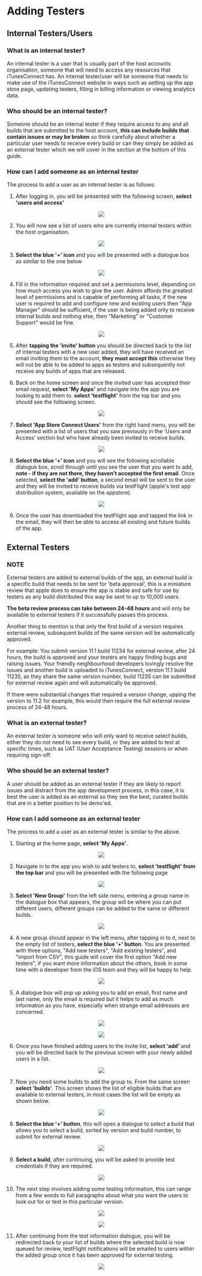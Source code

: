 # Adding Testers

## Internal Testers/Users

### What is an internal tester?
An internal tester is a user that is usually part of the host accounts organisation, someone that will need to access any resources that iTunesConnect has. An internal tester/user will be someone that needs to make use of the iTunesConnect website in ways such as setting up the app store page, updating testers, filling in billing information or viewing analytics data.

### Who should be an internal tester?
Someone should be an internal tester if they require access to any and all builds that are submitted to the host account, **this can include builds that contain issues or may be broken** so think carefully about whether a particular user needs to receive every build or can they simply be added as an external tester which we will cover in the section at the bottom of this guide.

### How can I add someone as an internal tester
The process to add a user as an internal tester is as follows:

 1. After logging in, you will be presented with the following screen, **select 'users and access'**
 <p align="center">
     <img src="/internal/itunesConnect_homepage.png">
 </p>

 2. You will now see a list of users who are currently internal testers within the host organisation.
 <p align="center">
     <img src="internal/internalUser_list.png">
 </p>

3. **Select the blue '+' icon** and you will be presented with a dialogue box as similar to the one below
 <p align="center">
     <img src="internal/internalUser_dialogueBox.png">
 </p>

4. Fill in the information required and set a permissions level, depending on how much access you wish to give the user. Admin affords the greatest level of permissions and is capable of performing all tasks, if the new user is required to add and configure new and existing users then "App Manager" should be sufficient, if the user is being added only to receive internal builds and nothing else, then "Marketing" or "Customer Support" would be fine.
<p align="center">
    <img src="internal/internalUser_dialogueBox_complete.png">
</p>

5. After **tapping the 'invite' button** you should be directed back to the list of internal testers with a new user added, they will have received an email inviting them to the account, **they must accept this** otherwise they will not be able to be added to apps as testers and subsequently not receive any builds of apps that are released.

6.  Back on the home screen and once the invited user has accepted their email request, **select 'My Apps'** and navigate into the app you are looking to add them to. **select 'testflight'** from the top bar and you should see the following screen.
<p align="center">
    <img src="internal/testflight_builds_page.png">
</p>

7. **Select 'App Store Connect Users'** from the right hand menu, you will be presented with a list of users that you saw previously in the 'Users and Access' section but who have already been invited to receive builds.
<p align="center">
    <img src="internal/testflight_appStoreUsers_page.png">
</p>

8. **Select the blue '+' icon** and you will see the following scrollable dialogue box, scroll through until you see the user that you want to add, **note - if they are not there, they haven't accepted the first email**. Once selected, **select the 'add' button**, a second email will be sent to the user and they will be invited to receive builds via testFlight (apple's test app distribution system, available on the appstore).
<p align="center">
    <img src="internal/internalTester_build_dialogue.png">
</p>

9. Once the user has downloaded the testFlight app and tapped the link in the email, they will then be able to access all existing and future builds of the app.

## External Testers

### **NOTE**
External testers are added to external builds of the app, an external build is a specific build that needs to be sent for 'beta approval', this is a miniature review that apple does to ensure the app is stable and safe for use by testers as any build distributed this way be sent to up to 10,000 users.

**The beta review process can take between 24-48 hours** and will only be available to external testers if it successfully passes this process.

Another thing to mention is that only the first build of a version requires external review, subsequent builds of the same version will be automatically approved.

For example:
You submit version 11.1 build 11234 for external review, after 24 hours, the build is approved and your testers are happy finding bugs and raising issues. Your friendly neighbourhood developers lovingly resolve the issues and another build is uploaded to iTunesConnect, version 11.1 build 11235, as they share the same version number, build 11235 can be submitted for external review again and will automatically be approved.

If there were substantial changes that required a version change, upping the version to 11.2 for example, this would then require the full external review process of 24-48 hours.

### What is an external tester?
An external tester is someone who will only want to receive select builds, either they do not need to see every build, or they are added to test at specific times, such as UAT (User Acceptance Testing) sessions or when requiring sign-off.

### Who should be an external tester?
A user should be added as an external tester if they are likely to report issues and distract from the app development process, in this case, it is best the user is added as an external so they see the best, curated builds that are in a better position to be demo'ed.

### How can I add someone as an external tester
The process to add a user as an external tester is similar to the above.

1. Starting at the home page, **select 'My Apps'**.
<p align="center">
    <img src="external/itunesConnect_homepage.png">
</p>

2. Navigate in to the app you wish to add testers to, **select 'testflight' from the top bar** and you will be presented with the following page
<p align="center">
    <img src="external/testflight_builds_page.png">
</p>

3. **Select 'New Group'** from the left side menu, entering a group name in the dialogue box that appears, the group will be where you can put different users, different groups can be added to the same or different builds.
<p align="center">
    <img src="external/newGroup_dialogue.png">
</p>

4. A new group should appear in the left menu, after tapping in to it, next to the empty list of testers, **select the blue '+' button**. You are presented with three options, "Add new testers", "Add existing testers", and "import from CSV", this guide will cover the first option "Add new testers", if you want more information about the others, book in some time with a developer from the iOS team and they will be happy to help.
<p align="center">
    <img src="external/add_testers_dialogue.png">
</p>

5. A dialogue box will pop up asking you to add an email, first name and last name, only the email is required but it helps to add as much information as you have, especially when strange email addresses are concerned.
<p align="center">
    <img src="external/addTestersToGroup_dialogue.png">
</p>
<p align="center">
    <img src="external/addTestersToGroup_dialogue_testerAdded.png">
</p>

6. Once you have finished adding users to the invite list, **select 'add'** and you will be directed back to the previous screen with your newly added users in a list.
<p align="center">
    <img src="external/addedGroupUsers.png">
</p>

7. Now you need some builds to add the group to. From the same screen **select 'builds'**. This screen shows the list of eligible builds that are available to external testers, in most cases the list will be empty as shown below.
<p align="center">
    <img src="external/empty_externalBuilds_list.png">
</p>

8. **Select the blue '+' button**, this will open a dialogue to select a build that allows you to select a build, sorted by version and build number, to submit for external review.
<p align="center">
    <img src="external/build_submission_list.png">
</p>

9. **Select a build**, after continuing, you will be asked to provide test credentials if they are required.
<p align="center">
    <img src="external/build_submission_test_credentials.png">
</p>

10. The next step involves adding some testing information, this can range from a few words to full paragraphs about what you want the users to look out for or test in this particular version.
<p align="center">
    <img src="external/build_submission_test_info.png">
</p>
<p align="center">
    <img src="external/build_submission_test_info_filled.png">
</p>

11. After continuing from the test information dialogue, you will be redirected back to your list of builds where the selected build is now queued for review, testFlight notifications will be emailed to users within the added group once it has been approved for external testing.
<p align="center">
    <img src="external/build_submittedBuild.png">
</p>
